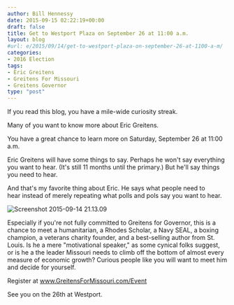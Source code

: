 ```yaml
---
author: Bill Hennessy
date: 2015-09-15 02:22:19+00:00
draft: false
title: Get to Westport Plaza on September 26 at 11:00 a.m.
layout: blog
#url: e/2015/09/14/get-to-westport-plaza-on-september-26-at-1100-a-m/
categories:
- 2016 Election
tags:
- Eric Greitens
- Greitens For Missouri
- Greitens Governor
type: "post"
---
```


If you read this blog, you have a mile-wide curiosity streak.

Many of you want to know more about Eric Greitens.

You have a great chance to learn more on Saturday, September 26 at 11:00 a.m.

Eric Greitens will have some things to say. Perhaps he won't say everything you want to hear. (It's still 11 months until the primary.) But he'll say things you need to hear.

And that's my favorite thing about Eric. He says what people need to hear instead of merely repeating what polls and pols say you want to hear.

![Screenshot 2015-09-14 21.13.09](https://hennessysview.com/wp-content/uploads/2015/09/Screenshot-2015-09-14-21.13.09.png)
































Especially if you're not fully committed to Greitens for Governor, this is a chance to meet a humanitarian, a Rhodes Scholar, a Navy SEAL, a boxing champion, a veterans charity founder, and a best-selling author from St. Louis. Is he a mere "motivational speaker," as some cynical folks suggest, or is he a the leader Missouri needs to climb off the bottom of almost every measure of economic growth? Curious people like you will want to meet him and decide for yourself.

Register at www.GreitensForMissouri.com/Event

See you on the 26th at Westport.

